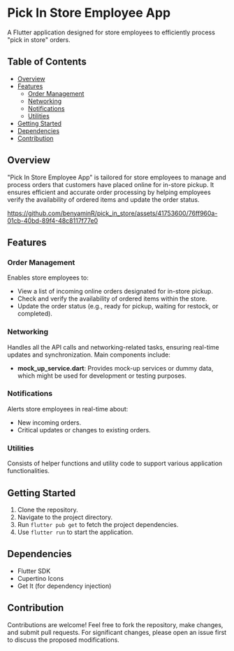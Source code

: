 # Pick In Store Employee App

A Flutter application designed for store employees to efficiently process "pick in store" orders.

## Table of Contents

- [Overview](#overview)
- [Features](#features)
  - [Order Management](#order-management)
  - [Networking](#networking)
  - [Notifications](#notifications)
  - [Utilities](#utilities)
- [Getting Started](#getting-started)
- [Dependencies](#dependencies)
- [Contribution](#contribution)

## Overview

"Pick In Store Employee App" is tailored for store employees to manage and process orders that customers have placed online for in-store pickup. It ensures efficient and accurate order processing by helping employees verify the availability of ordered items and update the order status.

https://github.com/benyaminR/pick_in_store/assets/41753600/76ff960a-01cb-40bd-89f4-48c8117f77e0

## Features

### Order Management

Enables store employees to:
- View a list of incoming online orders designated for in-store pickup.
- Check and verify the availability of ordered items within the store.
- Update the order status (e.g., ready for pickup, waiting for restock, or completed).

### Networking

Handles all the API calls and networking-related tasks, ensuring real-time updates and synchronization. Main components include:
- **mock_up_service.dart**: Provides mock-up services or dummy data, which might be used for development or testing purposes.

### Notifications

Alerts store employees in real-time about:
- New incoming orders.
- Critical updates or changes to existing orders.

### Utilities

Consists of helper functions and utility code to support various application functionalities.

## Getting Started

1. Clone the repository.
2. Navigate to the project directory.
3. Run `flutter pub get` to fetch the project dependencies.
4. Use `flutter run` to start the application.

## Dependencies

- Flutter SDK
- Cupertino Icons
- Get It (for dependency injection)

## Contribution

Contributions are welcome! Feel free to fork the repository, make changes, and submit pull requests. For significant changes, please open an issue first to discuss the proposed modifications.

